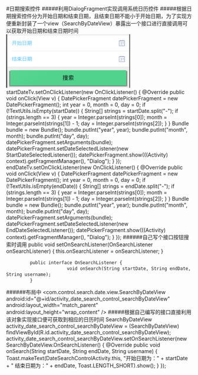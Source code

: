 #日期搜索控件
#####利用DialogFragment实现调用系统日历控件
#####根据日期搜索控件分为开始日期和结束日期，且结束日期不能小于开始日期，为了实现方便重新封装了一个view（SearchByDateView）暴露出一个接口进行直接调用可以获取开始日期和结束日期时间
![github](https://raw.githubusercontent.com/hunimeizi/DateSearchControl/8b16c41609692ea721f5ccb074fc653ae5ed1ed3/app/src/main/res/mipmap-hdpi/searchview.png "github")</br>
             startDateTv.setOnClickListener(new OnClickListener() {
                 @Override
                 public void onClick(View v) {
                     DatePickerFragment datePickerFragment = new DatePickerFragment();
                     int year = 0, month = 0, day = 0;
                     if (!TextUtils.isEmpty(startDate)) {
                         String[] strings = startDate.split("-");
                         if (strings.length == 3) {
                             year = Integer.parseInt(strings[0]);
                             month = Integer.parseInt(strings[1]) - 1;
                             day = Integer.parseInt(strings[2]);
                         }
                     }
                     Bundle bundle = new Bundle();
                     bundle.putInt("year", year);
                     bundle.putInt("month", month);
                     bundle.putInt("day", day);
                     datePickerFragment.setArguments(bundle);
                     datePickerFragment.setDateSelectedListener(new StartDateSelectedListener());
                     datePickerFragment.show(((Activity) context).getFragmentManager(), "Dialog");
                 }
             });</br>
             endDateTv.setOnClickListener(new OnClickListener() {
                 @Override
                 public void onClick(View v) {
                     DatePickerFragment datePickerFragment = new DatePickerFragment();
                     int year = 0, month = 0, day = 0;
                     if (!TextUtils.isEmpty(endDate)) {
                         String[] strings = endDate.split("-");
                         if (strings.length == 3) {
                             year = Integer.parseInt(strings[0]);
                             month = Integer.parseInt(strings[1]) - 1;
                             day = Integer.parseInt(strings[2]);
                         }
                     }
                     Bundle bundle = new Bundle();
                     bundle.putInt("year", year);
                     bundle.putInt("month", month);
                     bundle.putInt("day", day);
                     datePickerFragment.setArguments(bundle);
                     datePickerFragment.setDateSelectedListener(new EndDateSelectedListener());
                     datePickerFragment.show(((Activity) context).getFragmentManager(), "Dialog");
                 }
             });
######自己写个接口按钮搜索时调用
             public void setOnSearchListener(OnSearchListener onSearchListener) {
                                this.onSearchListener = onSearchListener;
             }

             public interface OnSearchListener {
                           void onSearch(String startDate, String endDate, String username);
             }
######布局中
            <com.control.search.date.view.SearchByDateView
                             android:id="@+id/activity_date_search_control_searchByDateView"
                             android:layout_width="match_parent"
                             android:layout_height="wrap_content" />
#####根据自己编写的接口直接利用该对象实现接口便可获取到相应的日历时间
        SearchByDateView activity_date_search_control_searchByDateView = (SearchByDateView) findViewById(R.id.activity_date_search_control_searchByDateView);
        activity_date_search_control_searchByDateView.setOnSearchListener(new SearchByDateView.OnSearchListener() {
            @Override
            public void onSearch(String startDate, String endDate, String username) {
                Toast.makeText(DateSearchControlActivity.this, "开始日期为：" + startDate + "   结束日期为：" + endDate, Toast.LENGTH_SHORT).show();
            }
        });